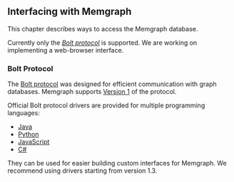 ## Interfacing with Memgraph

This chapter describes ways to access the Memgraph database.

Currently only the [*Bolt protocol*](#bolt-protocol) is supported. We are
working on implementing a web-browser interface.

### Bolt Protocol

The [Bolt protocol](https://boltprotocol.org/) was designed for efficient
communication with graph databases. Memgraph supports
[Version 1](https://boltprotocol.org/v1/) of the protocol.

Official Bolt protocol drivers are provided for multiple programming languages:

  * [Java](http://neo4j.com/docs/api/java-driver)
  * [Python](http://neo4j.com/docs/api/python-driver)
  * [JavaScript](http://neo4j.com/docs/api/javascript-driver)
  * [C#](http://neo4j.com/docs/api/dotnet-driver)

They can be used for easier building custom interfaces for Memgraph. We
recommend using drivers starting from version 1.3.

